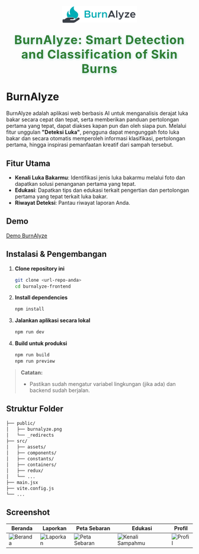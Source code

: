 <div align="center">
  <img src="https://github.com/CC25-CF199/.github/blob/master/assets/icon.png" alt="Logo BurnAlyze" style="width: 40%; margin-bottom: 24px;">

  <h2 style="margin-top: 0; color: #2e7d32; font-size: 2rem; font-weight: bold; text-shadow: 1px 1px 6px #b2dfdb; letter-spacing: 1px;">BurnAlyze: Smart Detection and Classification of Skin Burns</h2>
</div>

# BurnAlyze

BurnAlyze adalah aplikasi web berbasis AI untuk menganalisis derajat luka bakar secara cepat dan tepat, serta memberikan panduan pertolongan pertama yang tepat, dapat diakses kapan pun dan oleh siapa pun. Melalui fitur unggulan <b>"Deteksi Luka"</b>, pengguna dapat mengunggah foto luka bakar dan secara otomatis memperoleh informasi klasifikasi, pertolongan pertama, hingga inspirasi pemanfaatan kreatif dari sampah tersebut.

## Fitur Utama

- **Kenali Luka Bakarmu**: Identifikasi jenis luka bakarmu melalui foto dan dapatkan solusi penanganan pertama yang tepat.
- **Edukasi**: Dapatkan tips dan edukasi terkait pengertian dan pertolongan pertama yang tepat terkait luka bakar.
- **Riwayat Deteksi**: Pantau riwayat laporan Anda.

## Demo

<!-- Ganti link di bawah ini dengan link demo/deploy website Anda -->

[Demo BurnAlyze](#)

## Instalasi & Pengembangan

1. **Clone repository ini**
   ```bash
   git clone <url-repo-anda>
   cd burnalyze-frontend
   ```
2. **Install dependencies**
   ```bash
   npm install
   ```
3. **Jalankan aplikasi secara lokal**
   ```bash
   npm run dev
   ```
4. **Build untuk produksi**
   ```bash
   npm run build
   npm run preview
   ```

> **Catatan:**
>
> - Pastikan sudah mengatur variabel lingkungan (jika ada) dan backend sudah berjalan.

## Struktur Folder

```
├── public/
│   ├── burnalyze.png
│   └── _redirects
├── src/
│   ├── assets/
│   ├── components/
│   ├── constants/
│   ├── containers/
│   ├── redux/
│   └── ...
├── main.jsx
├── vite.config.js
└── ...
```

## Screenshot

<!-- Ganti/Update link screenshot di bawah ini sesuai tampilan website Anda -->

| Beranda                                     | Laporkan                                  | Peta Sebaran                                     | Edukasi                                           | Profil                                |
| ------------------------------------------- | ----------------------------------------- | ------------------------------------------------ | ------------------------------------------------- | ------------------------------------- |
| ![Beranda](./public/images/screenshot1.png) | ![Laporkan](./public/images/laporkan.png) | ![Peta Sebaran](./public/images/screenshot4.png) | ![Kenali Sampahmu](./public/images/education.png) | ![Profil](./public/images/profil.png) |

